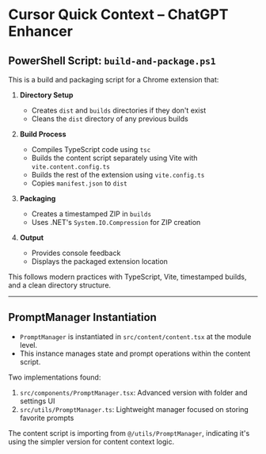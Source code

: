# Cursor Quick Context – ChatGPT Enhancer

## PowerShell Script: `build-and-package.ps1`

This is a build and packaging script for a Chrome extension that:

1. **Directory Setup**
   - Creates `dist` and `builds` directories if they don't exist
   - Cleans the `dist` directory of any previous builds

2. **Build Process**
   - Compiles TypeScript code using `tsc`
   - Builds the content script separately using Vite with `vite.content.config.ts`
   - Builds the rest of the extension using `vite.config.ts`
   - Copies `manifest.json` to `dist`

3. **Packaging**
   - Creates a timestamped ZIP in `builds`
   - Uses .NET's `System.IO.Compression` for ZIP creation

4. **Output**
   - Provides console feedback
   - Displays the packaged extension location

This follows modern practices with TypeScript, Vite, timestamped builds, and a clean directory structure.

---

## PromptManager Instantiation

- `PromptManager` is instantiated in `src/content/content.tsx` at the module level.
- This instance manages state and prompt operations within the content script.

Two implementations found:
1. `src/components/PromptManager.tsx`: Advanced version with folder and settings UI
2. `src/utils/PromptManager.ts`: Lightweight manager focused on storing favorite prompts

The content script is importing from `@/utils/PromptManager`, indicating it's using the simpler version for content context logic.